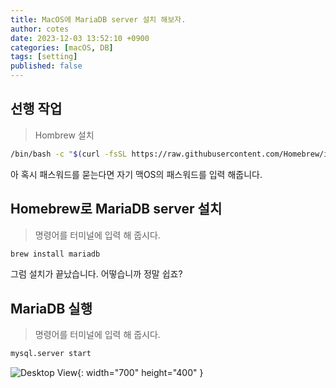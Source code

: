 ```yaml
---
title: MacOS에 MariaDB server 설치 해보자.
author: cotes
date: 2023-12-03 13:52:10 +0900
categories: [macOS, DB]
tags: [setting]
published: false
---
```


## 선행 작업
> Hombrew 설치 
```bash
/bin/bash -c "$(curl -fsSL https://raw.githubusercontent.com/Homebrew/install/HEAD/install.sh)"
```

아 혹시 패스워드를 묻는다면 자기 맥OS의 패스워드를 입력 해줍니다.

## Homebrew로 MariaDB server 설치
>명령어를 터미널에 입력 해 줍시다.
```bash
brew install mariadb
```
그럼 설치가 끝났습니다. 어떻습니까 정말 쉽죠?

## MariaDB 실행
>명령어를 터미널에 입력 해 줍시다.
```bash
mysql.server start
```
![Desktop View](asserts/img/mariadb.png){: width="700" height="400" }